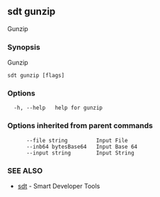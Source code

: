 ## sdt gunzip

Gunzip

### Synopsis

Gunzip

```
sdt gunzip [flags]
```

### Options

```
  -h, --help   help for gunzip
```

### Options inherited from parent commands

```
      --file string         Input File
      --inb64 bytesBase64   Input Base 64
      --input string        Input String
```

### SEE ALSO

* [sdt](sdt.md)	 - Smart Developer Tools

